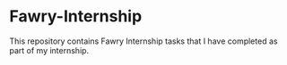 # Fawry-Internship
This repository contains Fawry Internship tasks that I have completed as part of my internship.
